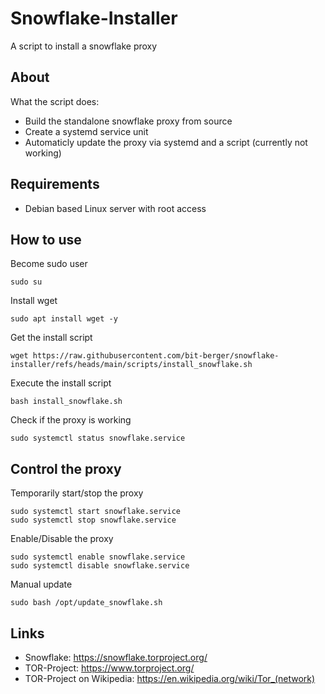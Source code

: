 # Snowflake-Installer
A script to install a snowflake proxy

## About
What the script does:
- Build the standalone snowflake proxy from source
- Create a systemd service unit
- Automaticly update the proxy via systemd and a script (currently not working)

## Requirements
- Debian based Linux server with root access

## How to use
Become sudo user
```
sudo su
```

Install wget
```
sudo apt install wget -y
```

Get the install script
```
wget https://raw.githubusercontent.com/bit-berger/snowflake-installer/refs/heads/main/scripts/install_snowflake.sh
```

Execute the install script
```
bash install_snowflake.sh
```

Check if the proxy is working
```
sudo systemctl status snowflake.service
```

## Control the proxy
Temporarily start/stop the proxy
```
sudo systemctl start snowflake.service
sudo systemctl stop snowflake.service
```

Enable/Disable the proxy
```
sudo systemctl enable snowflake.service
sudo systemctl disable snowflake.service
```

Manual update
```
sudo bash /opt/update_snowflake.sh
```

## Links
- Snowflake: https://snowflake.torproject.org/
- TOR-Project: https://www.torproject.org/
- TOR-Project on Wikipedia: https://en.wikipedia.org/wiki/Tor_(network)
